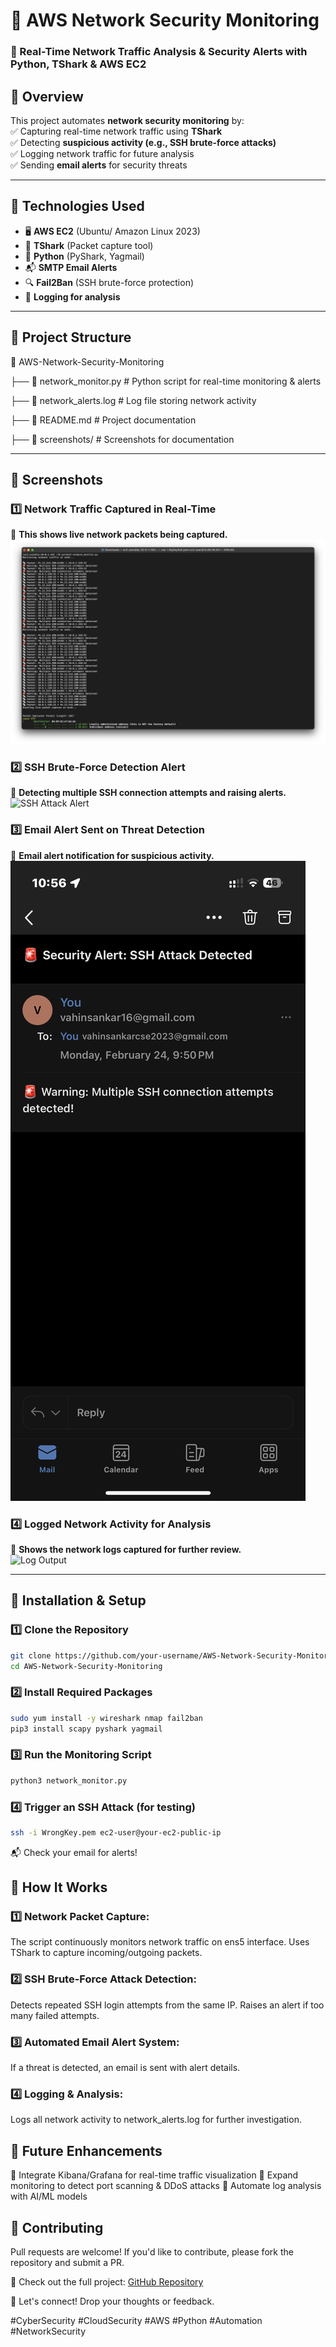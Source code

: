 # 🚀 AWS Network Security Monitoring  

### 📡 Real-Time Network Traffic Analysis & Security Alerts with Python, TShark & AWS EC2  

## 🔹 Overview  
This project automates **network security monitoring** by:  
✅ Capturing real-time network traffic using **TShark**  
✅ Detecting **suspicious activity (e.g., SSH brute-force attacks)**  
✅ Logging network traffic for future analysis  
✅ Sending **email alerts** for security threats  

---

## 🔹 Technologies Used  
- 🖥️ **AWS EC2** (Ubuntu/ Amazon Linux 2023)  
- 📡 **TShark** (Packet capture tool)  
- 🐍 **Python** (PyShark, Yagmail)  
- 📬 **SMTP Email Alerts**  
- 🔍 **Fail2Ban** (SSH brute-force protection)  
- 📝 **Logging for analysis**  

---

## 🔹 Project Structure  
📂 AWS-Network-Security-Monitoring

├── 📄 network_monitor.py # Python script for real-time monitoring & alerts

├── 📄 network_alerts.log # Log file storing network activity

├── 📄 README.md # Project documentation

├── 📁 screenshots/ # Screenshots for documentation

---

## 🔹 Screenshots  
### 1️⃣ Network Traffic Captured in Real-Time  
📌 **This shows live network packets being captured.**  
![Network Traffic](screenshots/network_traffic.png)  

### 2️⃣ SSH Brute-Force Detection Alert  
📌 **Detecting multiple SSH connection attempts and raising alerts.**  
![SSH Attack Alert](<img width="500" alt="Screenshot 2025-02-24 at 10 05 32 pm" src="https://github.com/user-attachments/assets/0069d73d-dc1e-40fc-8d6e-d336dbfe7fcb" />)  

### 3️⃣ Email Alert Sent on Threat Detection  
📌 **Email alert notification for suspicious activity.**  
![Email Alert](screenshots/email_alert.png)  

### 4️⃣ Logged Network Activity for Analysis  
📌 **Shows the network logs captured for further review.**  
![Log Output](screenshots/log_output.png)  

---

## 🔹 Installation & Setup  
### 1️⃣ Clone the Repository  
```bash
git clone https://github.com/your-username/AWS-Network-Security-Monitoring.git
cd AWS-Network-Security-Monitoring
```
### 2️⃣ Install Required Packages
```bash
sudo yum install -y wireshark nmap fail2ban  
pip3 install scapy pyshark yagmail
```
### 3️⃣ Run the Monitoring Script
```bash
python3 network_monitor.py
```
### 4️⃣ Trigger an SSH Attack (for testing)
```bash
ssh -i WrongKey.pem ec2-user@your-ec2-public-ip
```
📬 Check your email for alerts!

## 🔹 How It Works

### 1️⃣ Network Packet Capture:

The script continuously monitors network traffic on ens5 interface.
Uses TShark to capture incoming/outgoing packets.

### 2️⃣ SSH Brute-Force Attack Detection:

Detects repeated SSH login attempts from the same IP.
Raises an alert if too many failed attempts.

### 3️⃣ Automated Email Alert System:

If a threat is detected, an email is sent with alert details.

### 4️⃣ Logging & Analysis:

Logs all network activity to network_alerts.log for further investigation.

## 🔹 Future Enhancements

🚀 Integrate Kibana/Grafana for real-time traffic visualization
🚀 Expand monitoring to detect port scanning & DDoS attacks
🚀 Automate log analysis with AI/ML models

## 🔹 Contributing

Pull requests are welcome! If you'd like to contribute, please fork the repository and submit a PR.

🔗 Check out the full project: [GitHub Repository](https://github.com/vahin-git/AWS-Network-Security-Monitoring)


📢 Let's connect! Drop your thoughts or feedback.


#CyberSecurity #CloudSecurity #AWS #Python #Automation #NetworkSecurity
